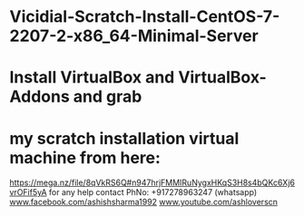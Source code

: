 # Vicidial-Scratch-Install-CentOS-7-2207-2-x86_64-Minimal-Server
# Install VirtualBox and VirtualBox-Addons and grab 
# my scratch installation virtual machine from here:
https://mega.nz/file/8qVkRS6Q#n947hrjFMMIRuNygxHKqS3H8s4bQKc6Xj6vrOFif5yA
for any help contact 
PhNo: +917278963247 (whatsapp)
www.facebook.com/ashishsharma1992
www.youtube.com/ashloverscn

